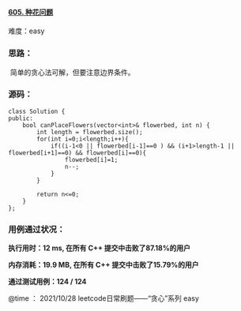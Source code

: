 #### [605. 种花问题](https://leetcode-cn.com/problems/can-place-flowers/)

难度：easy

### **思路：**

​	简单的贪心法可解，但要注意边界条件。

### **源码：**

```
class Solution {
public:
    bool canPlaceFlowers(vector<int>& flowerbed, int n) {
        int length = flowerbed.size();
        for(int i=0;i<length;i++){
            if((i-1<0 || flowerbed[i-1]==0 ) && (i+1>length-1 || flowerbed[i+1]==0) && flowerbed[i]==0){
                flowerbed[i]=1;
                n--;
            }
        }

        return n<=0;
    }
};
```



### **用例通过状况：**

**执行用时：12 ms, 在所有 C++ 提交中击败了87.18%的用户**

**内存消耗：19.9 MB, 在所有 C++ 提交中击败了15.79%的用户**

**通过测试用例：124 / 124**



@time ： 2021/10/28  leetcode日常刷题——“贪心”系列  easy

